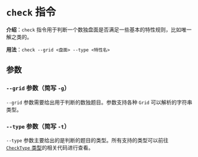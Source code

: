 # `check` 指令

**介绍**：`check` 指令用于判断一个数独盘面是否满足一些基本的特性规则，比如唯一解之类的。

**用法**：`check --grid <盘面> --type <特性名>`

## 参数

### `--grid` 参数（简写 `-g`）

`--grid` 参数需要给出用于判断的数独题目。参数支持各种 `Grid` 可以解析的字符串类型。

### `--type` 参数（简写 `-t`）

`--type` 参数主要给出的是判断的题目的类型。所有支持的类型可以前往 [`CheckType` 类型](https://github.com/SunnieShine/Sudoku/blob/main/src/Sudoku.CommandLine/CommandOptions/CheckType.cs)的相关代码进行查看。
